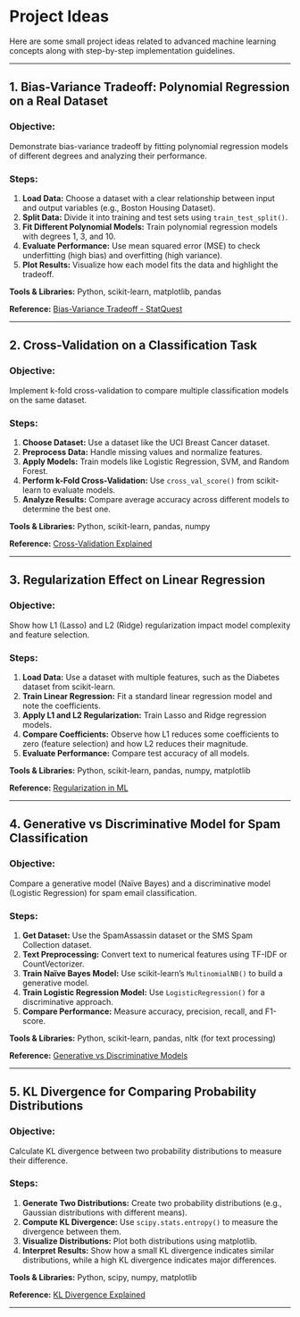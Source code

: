 # Project Ideas
Here are some small project ideas related to advanced machine learning concepts along with step-by-step implementation guidelines.  

---

## **1. Bias-Variance Tradeoff: Polynomial Regression on a Real Dataset**  
### **Objective:**  
Demonstrate bias-variance tradeoff by fitting polynomial regression models of different degrees and analyzing their performance.

### **Steps:**  
1. **Load Data:** Choose a dataset with a clear relationship between input and output variables (e.g., Boston Housing Dataset).  
2. **Split Data:** Divide it into training and test sets using `train_test_split()`.  
3. **Fit Different Polynomial Models:** Train polynomial regression models with degrees 1, 3, and 10.  
4. **Evaluate Performance:** Use mean squared error (MSE) to check underfitting (high bias) and overfitting (high variance).  
5. **Plot Results:** Visualize how each model fits the data and highlight the tradeoff.  

**Tools & Libraries:** Python, scikit-learn, matplotlib, pandas  

**Reference:** [Bias-Variance Tradeoff - StatQuest](https://www.youtube.com/watch?v=EuBBz3bI-aA)  

---

## **2. Cross-Validation on a Classification Task**  
### **Objective:**  
Implement k-fold cross-validation to compare multiple classification models on the same dataset.

### **Steps:**  
1. **Choose Dataset:** Use a dataset like the UCI Breast Cancer dataset.  
2. **Preprocess Data:** Handle missing values and normalize features.  
3. **Apply Models:** Train models like Logistic Regression, SVM, and Random Forest.  
4. **Perform k-Fold Cross-Validation:** Use `cross_val_score()` from scikit-learn to evaluate models.  
5. **Analyze Results:** Compare average accuracy across different models to determine the best one.  

**Tools & Libraries:** Python, scikit-learn, pandas, numpy  

**Reference:** [Cross-Validation Explained](https://www.youtube.com/watch?v=fSytzGwwBVw)  

---

## **3. Regularization Effect on Linear Regression**  
### **Objective:**  
Show how L1 (Lasso) and L2 (Ridge) regularization impact model complexity and feature selection.

### **Steps:**  
1. **Load Data:** Use a dataset with multiple features, such as the Diabetes dataset from scikit-learn.  
2. **Train Linear Regression:** Fit a standard linear regression model and note the coefficients.  
3. **Apply L1 and L2 Regularization:** Train Lasso and Ridge regression models.  
4. **Compare Coefficients:** Observe how L1 reduces some coefficients to zero (feature selection) and how L2 reduces their magnitude.  
5. **Evaluate Performance:** Compare test accuracy of all models.  

**Tools & Libraries:** Python, scikit-learn, pandas, numpy, matplotlib  

**Reference:** [Regularization in ML](https://www.youtube.com/watch?v=Q81RR3yKn30)  

---

## **4. Generative vs Discriminative Model for Spam Classification**  
### **Objective:**  
Compare a generative model (Naïve Bayes) and a discriminative model (Logistic Regression) for spam email classification.

### **Steps:**  
1. **Get Dataset:** Use the SpamAssassin dataset or the SMS Spam Collection dataset.  
2. **Text Preprocessing:** Convert text to numerical features using TF-IDF or CountVectorizer.  
3. **Train Naïve Bayes Model:** Use scikit-learn’s `MultinomialNB()` to build a generative model.  
4. **Train Logistic Regression Model:** Use `LogisticRegression()` for a discriminative approach.  
5. **Compare Performance:** Measure accuracy, precision, recall, and F1-score.  

**Tools & Libraries:** Python, scikit-learn, pandas, nltk (for text processing)  

**Reference:** [Generative vs Discriminative Models](https://www.youtube.com/watch?v=4w9J4JZZn6A)  

---

## **5. KL Divergence for Comparing Probability Distributions**  
### **Objective:**  
Calculate KL divergence between two probability distributions to measure their difference.

### **Steps:**  
1. **Generate Two Distributions:** Create two probability distributions (e.g., Gaussian distributions with different means).  
2. **Compute KL Divergence:** Use `scipy.stats.entropy()` to measure the divergence between them.  
3. **Visualize Distributions:** Plot both distributions using matplotlib.  
4. **Interpret Results:** Show how a small KL divergence indicates similar distributions, while a high KL divergence indicates major differences.  

**Tools & Libraries:** Python, scipy, numpy, matplotlib  

**Reference:** [KL Divergence Explained](https://www.youtube.com/watch?v=LnJbC5B49cU)  

---